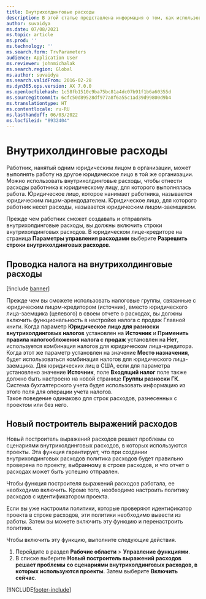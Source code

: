 ```yaml
---
title: Внутрихолдинговые расходы
description: В этой статье представлена информация о том, как использовать внутрихолдинговые расходы для отнесения расходов на работника на то юридическое лицо, для которого была выполнена работа.
author: suvaidya
ms.date: 07/08/2021
ms.topic: article
ms.prod: ''
ms.technology: ''
ms.search.form: TrvParameters
audience: Application User
ms.reviewer: johnmichalak
ms.search.region: Global
ms.author: suvaidya
ms.search.validFrom: 2016-02-28
ms.dyn365.ops.version: AX 7.0.0
ms.openlocfilehash: 1c58fb1510c9ba75bc81a4dc07b91f1b6a60355d
ms.sourcegitcommit: 6cfc50d89528df977a8f6a55c1ad39d99800d9b4
ms.translationtype: HT
ms.contentlocale: ru-RU
ms.lasthandoff: 06/03/2022
ms.locfileid: "8932404"
---
```

# <a name="intercompany-expenses"></a>Внутрихолдинговые расходы

Работник, нанятый одним юридическим лицом в организации, может выполнять работу на другое юридическое лицо в той же организации. Можно использовать внутрихолдинговые расходы, чтобы отнести расходы работника к юридическому лицу, для которого выполнялась работа. Юридическое лицо, которое нанимает работника, называется юридическим лицом-арендодателем. Юридическое лицо, для которого работник несет расходы, называется юридическим лицом-заемщиком. 

Прежде чем работник сможет создавать и отправлять внутрихолдинговые расходы, вы должны включить строки внутрихолдинговых расходов. В юридическом лице-кредиторе на страница **Параметры управления расходами** выберите **Разрешить строки внутрихолдинговых расходов**. 

## <a name="tax-posting-for-intercompany-expenses"></a>Проводка налога на внутрихолдинговые расходы

[!include [banner](../includes/banner.md)]

Прежде чем вы сможете использовать налоговые группы, связанные с юридическим лицом-кредитором (источник), вместо юридического лица-заемщика (целевого) в своем отчете о расходах, вы должны включить функциональность в настройке налога с продаж Главной книги. Когда параметр **Юридическое лицо для разноски внутрихолдинговых налогов** установлен на **Источник** и **Применить правила налогообложения налога с продаж** установлен на **Нет**, используется комбинация налогов для юридическом лица-кредитора. Когда этот же параметр установлен на значение **Место назначения**, будет использоваться комбинация налогов для юридического лица-заемщика. Для юридических лиц в США, если для параметра установлено значение **Источник**, поле **Входящий налог** поле также должно быть настроено на новой странице **Группы разноски ГК**. Система бухгалтерского учета будет использовать информацию из этого поля для операции учета налогов.   
Такое поведение одинаково для строк расходов, разнесенных с проектом или без него.  

## <a name="new-expense-expression-builder"></a>Новый построитель выражений расходов

Новый построитель выражений расходов решает проблемы со сценариями внутрихолдинговых расходов, в которых используются проекты. Эта функция гарантирует, что при создании внутрихолдинговых расходов политика расходов будет правильно проверена по проекту, выбранному в строке расходов, и что отчет о расходах может быть успешно отправлен.

Чтобы функция построителя выражений расходов работала, ее необходимо включить. Кроме того, необходимо настроить политику расходов с идентификатором проекта.

Если вы уже настроили политики, которые проверяют идентификатор проекта в строке расходов, эти политики необходимо вывести из работы. Затем вы можете включить эту функцию и перенастроить политики.

Чтобы включить эту функцию, выполните следующие действия.

1. Перейдите в раздел **Рабочие области** \> **Управление функциями**.
2. В списке выберите **Новый построитель выражений расходов решает проблемы со сценариями внутрихолдинговых расходов, в которых используются проекты**. Затем выберите **Включить сейчас**.

[!INCLUDE[footer-include](../includes/footer-banner.md)]
